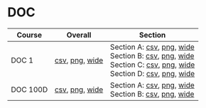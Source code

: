 # DOC

| Course | Overall | Section |
| ------ | ------- | ------- |
| DOC 1 | [csv](https://github.com/UCSD-Historical-Enrollment-Data/2023Fall/blob/main/overall/DOC%201.csv), [png](https://raw.githubusercontent.com/UCSD-Historical-Enrollment-Data/2023Fall/main/plot_overall/DOC%201.png), [wide](https://raw.githubusercontent.com/UCSD-Historical-Enrollment-Data/2023Fall/main/plot_overall_wide/DOC%201.png) | Section A: [csv](https://github.com/UCSD-Historical-Enrollment-Data/2023Fall/blob/main/section/DOC%201_A.csv), [png](https://raw.githubusercontent.com/UCSD-Historical-Enrollment-Data/2023Fall/main/plot_section/DOC%201_A.png), [wide](https://raw.githubusercontent.com/UCSD-Historical-Enrollment-Data/2023Fall/main/plot_section_wide/DOC%201_A.png)<br>Section B: [csv](https://github.com/UCSD-Historical-Enrollment-Data/2023Fall/blob/main/section/DOC%201_B.csv), [png](https://raw.githubusercontent.com/UCSD-Historical-Enrollment-Data/2023Fall/main/plot_section/DOC%201_B.png), [wide](https://raw.githubusercontent.com/UCSD-Historical-Enrollment-Data/2023Fall/main/plot_section_wide/DOC%201_B.png)<br>Section C: [csv](https://github.com/UCSD-Historical-Enrollment-Data/2023Fall/blob/main/section/DOC%201_C.csv), [png](https://raw.githubusercontent.com/UCSD-Historical-Enrollment-Data/2023Fall/main/plot_section/DOC%201_C.png), [wide](https://raw.githubusercontent.com/UCSD-Historical-Enrollment-Data/2023Fall/main/plot_section_wide/DOC%201_C.png)<br>Section D: [csv](https://github.com/UCSD-Historical-Enrollment-Data/2023Fall/blob/main/section/DOC%201_D.csv), [png](https://raw.githubusercontent.com/UCSD-Historical-Enrollment-Data/2023Fall/main/plot_section/DOC%201_D.png), [wide](https://raw.githubusercontent.com/UCSD-Historical-Enrollment-Data/2023Fall/main/plot_section_wide/DOC%201_D.png) |
| DOC 100D | [csv](https://github.com/UCSD-Historical-Enrollment-Data/2023Fall/blob/main/overall/DOC%20100D.csv), [png](https://raw.githubusercontent.com/UCSD-Historical-Enrollment-Data/2023Fall/main/plot_overall/DOC%20100D.png), [wide](https://raw.githubusercontent.com/UCSD-Historical-Enrollment-Data/2023Fall/main/plot_overall_wide/DOC%20100D.png) | Section A: [csv](https://github.com/UCSD-Historical-Enrollment-Data/2023Fall/blob/main/section/DOC%20100D_A.csv), [png](https://raw.githubusercontent.com/UCSD-Historical-Enrollment-Data/2023Fall/main/plot_section/DOC%20100D_A.png), [wide](https://raw.githubusercontent.com/UCSD-Historical-Enrollment-Data/2023Fall/main/plot_section_wide/DOC%20100D_A.png)<br>Section B: [csv](https://github.com/UCSD-Historical-Enrollment-Data/2023Fall/blob/main/section/DOC%20100D_B.csv), [png](https://raw.githubusercontent.com/UCSD-Historical-Enrollment-Data/2023Fall/main/plot_section/DOC%20100D_B.png), [wide](https://raw.githubusercontent.com/UCSD-Historical-Enrollment-Data/2023Fall/main/plot_section_wide/DOC%20100D_B.png) |
